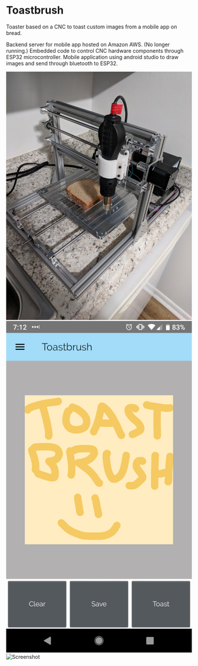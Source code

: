 # Toastbrush

Toaster based on a CNC to toast custom images from a mobile app on bread. 

Backend server for mobile app hosted on Amazon AWS. (No longer running.)
Embedded code to control CNC hardware components through ESP32 microcontroller.
Mobile application using android studio to draw images and send through bluetooth to ESP32.

![Screenshot](Images/toaster.jpg)
![Screenshot](Images/toastbrush_screenshot.png)
![Screenshot](Images/toastbrush_drawing.jpg)
